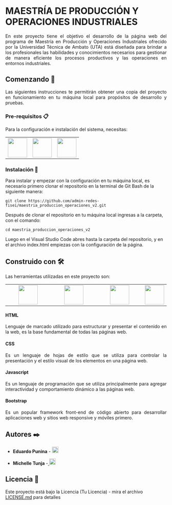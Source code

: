 # MAESTRÍA DE PRODUCCIÓN Y OPERACIONES INDUSTRIALES

<p align="justify">En este proyecto tiene el objetivo el desarrollo de la página web del programa de Maestría en Producción y Operaciones Industriales ofrecido por la Universidad Técnica de Ambato (UTA) está diseñada para brindar a los profesionales las habilidades y conocimientos necesarios para gestionar de manera eficiente los procesos productivos y las operaciones en entornos industriales.</p>

## Comenzando 🚀

<p align="justify">Las siguientes instrucciones te permitirán obtener una copia del proyecto en funcionamiento en tu máquina local para propósitos de desarrollo y pruebas.</p>

### Pre-requisitos 📋

Para la configuración e instalación del sistema, necesitas:

<table>
<tbody>
 <tr>
<td align="center" width="33%">
<img height=60px src="https://www.vectorlogo.zone/logos/git-scm/git-scm-ar21.svg"> 
</td>
<td align="center" width="33%">
<img height=60px src="https://www.vectorlogo.zone/logos/visualstudio_code/visualstudio_code-ar21.svg"> 
</td>
<td align="center" width="33%">
<img height=60px src="https://www.gitkraken.com/wp-content/uploads/2021/07/GitBashLogo.jpg.webp"> 
</td>
</tr>
</tbody>
</table>


### Instalación 🔧

Para instalar y empezar con la configuración en tu máquina local, es necesario primero clonar el repositorio en la terminal de Git Bash de la siguiente manera:

```
git clone https://github.com/admin-redes-fisei/maestria_produccion_operaciones_v2.git
```

Después de clonar el repositorio en tu máquina local ingresas a la carpeta, con el comando:
```
cd maestria_produccion_operaciones_v2
```

Luego en el Visual Studio Code abres hasta la carpeta del repositorio, y en el archivo index.html empiezas con la configuración de la página.

## Construido con 🛠️

Las herramientas utilizadas en este proyecto son:

<table>
<tbody>
 <tr>
<td align="center" width="30%">
<img height=60px src="https://www.vectorlogo.zone/logos/w3_html5/w3_html5-ar21.svg"> 
</td>
<td align="center" width="30%">
<img height=60px src="https://www.vectorlogo.zone/logos/javascript/javascript-ar21.svg"> 
</td>
<td align="center" width="30%">
<img height=60px src="https://www.vectorlogo.zone/logos/w3_css/w3_css-ar21.svg"> 
</td>
<td align="center" width="30%">
<img height=60px src="https://www.vectorlogo.zone/logos/getbootstrap/getbootstrap-ar21.svg"> 
</td>
</tr>
</tbody>
</table>

<h4>HTML</h4> 
<p align="justify">Lenguaje de marcado utilizado para estructurar y presentar el contenido en la web, es la base fundamental de todas las páginas web.</p>
<h4>CSS</h4> 
<p align="justify">Es un lenguaje de hojas de estilo que se utiliza para controlar la presentación y el estilo visual de los elementos en una página web.</p>
<h4>Javascript</h4> 
<p align="justify">Es un lenguaje de programación que se utiliza principalmente para agregar interactividad y comportamiento dinámico a las páginas web.</p>
<h4>Bootstrap</h4> 
<p align="justify">Es un popular framework front-end de código abierto para desarrollar aplicaciones web y sitios web responsive y móviles primero.</p>


## Autores ✒️

* **Eduardo Punina** - <a href="https://github.com/edupunina">
    <img src="https://cdn-icons-png.flaticon.com/512/25/25231.png" alt="GitHub" width="20" height="20" style="margin-right: 20px;" />
  </a>

* **Michelle Tunja** -<a href="https://github.com/Ale-2906">
    <img src="https://cdn-icons-png.flaticon.com/512/25/25231.png" alt="GitHub" width="20" height="20" style="margin-right: 20px;" />
  </a>

## Licencia 📄

Este proyecto está bajo la Licencia (Tu Licencia) - mira el archivo [LICENSE.md](LICENSE.md) para detalles
